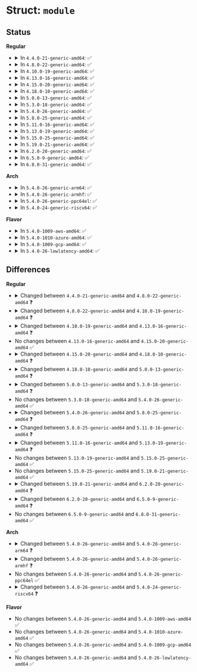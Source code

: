 # Struct: <code>module</code>

## Status
<b>Regular</b>
<ul>
<li>
<details>
<summary>In <code>4.4.0-21-generic-amd64</code>: ✅</summary>

```c
struct module {
    enum module_state state;
    struct list_head list;
    char[56] name;
    struct module_kobject mkobj;
    struct module_attribute * modinfo_attrs;
    const char * version;
    const char * srcversion;
    struct kobject * holders_dir;
    const struct kernel_symbol * syms;
    const long unsigned int * crcs;
    unsigned int num_syms;
    struct mutex param_lock;
    struct kernel_param * kp;
    unsigned int num_kp;
    unsigned int num_gpl_syms;
    const struct kernel_symbol * gpl_syms;
    const long unsigned int * gpl_crcs;
    const struct kernel_symbol * unused_syms;
    const long unsigned int * unused_crcs;
    unsigned int num_unused_syms;
    unsigned int num_unused_gpl_syms;
    const struct kernel_symbol * unused_gpl_syms;
    const long unsigned int * unused_gpl_crcs;
    bool sig_ok;
    bool async_probe_requested;
    const struct kernel_symbol * gpl_future_syms;
    const long unsigned int * gpl_future_crcs;
    unsigned int num_gpl_future_syms;
    unsigned int num_exentries;
    struct exception_table_entry * extable;
    int (*)() init;
    struct module_layout core_layout;
    struct module_layout init_layout;
    struct mod_arch_specific arch;
    unsigned int taints;
    unsigned int num_bugs;
    struct list_head bug_list;
    struct bug_entry * bug_table;
    struct mod_kallsyms * kallsyms;
    struct mod_kallsyms core_kallsyms;
    struct module_sect_attrs * sect_attrs;
    struct module_notes_attrs * notes_attrs;
    char * args;
    void * percpu;
    unsigned int percpu_size;
    unsigned int num_tracepoints;
    const struct tracepoint * * tracepoints_ptrs;
    struct jump_entry * jump_entries;
    unsigned int num_jump_entries;
    unsigned int num_trace_bprintk_fmt;
    const char * * trace_bprintk_fmt_start;
    struct trace_event_call * * trace_events;
    unsigned int num_trace_events;
    struct trace_enum_map * * trace_enums;
    unsigned int num_trace_enums;
    unsigned int num_ftrace_callsites;
    long unsigned int * ftrace_callsites;
    bool klp_alive;
    struct list_head source_list;
    struct list_head target_list;
    void (*)() exit;
    atomic_t refcnt;
}
```
</details>
</li>
<li>
<details>
<summary>In <code>4.8.0-22-generic-amd64</code>: ✅</summary>

```c
struct module {
    enum module_state state;
    struct list_head list;
    char[56] name;
    struct module_kobject mkobj;
    struct module_attribute * modinfo_attrs;
    const char * version;
    const char * srcversion;
    struct kobject * holders_dir;
    const struct kernel_symbol * syms;
    const long unsigned int * crcs;
    unsigned int num_syms;
    struct mutex param_lock;
    struct kernel_param * kp;
    unsigned int num_kp;
    unsigned int num_gpl_syms;
    const struct kernel_symbol * gpl_syms;
    const long unsigned int * gpl_crcs;
    const struct kernel_symbol * unused_syms;
    const long unsigned int * unused_crcs;
    unsigned int num_unused_syms;
    unsigned int num_unused_gpl_syms;
    const struct kernel_symbol * unused_gpl_syms;
    const long unsigned int * unused_gpl_crcs;
    bool sig_ok;
    bool async_probe_requested;
    const struct kernel_symbol * gpl_future_syms;
    const long unsigned int * gpl_future_crcs;
    unsigned int num_gpl_future_syms;
    unsigned int num_exentries;
    struct exception_table_entry * extable;
    int (*)() init;
    struct module_layout core_layout;
    struct module_layout init_layout;
    struct mod_arch_specific arch;
    unsigned int taints;
    unsigned int num_bugs;
    struct list_head bug_list;
    struct bug_entry * bug_table;
    struct mod_kallsyms * kallsyms;
    struct mod_kallsyms core_kallsyms;
    struct module_sect_attrs * sect_attrs;
    struct module_notes_attrs * notes_attrs;
    char * args;
    void * percpu;
    unsigned int percpu_size;
    unsigned int num_tracepoints;
    const struct tracepoint * * tracepoints_ptrs;
    struct jump_entry * jump_entries;
    unsigned int num_jump_entries;
    unsigned int num_trace_bprintk_fmt;
    const char * * trace_bprintk_fmt_start;
    struct trace_event_call * * trace_events;
    unsigned int num_trace_events;
    struct trace_enum_map * * trace_enums;
    unsigned int num_trace_enums;
    unsigned int num_ftrace_callsites;
    long unsigned int * ftrace_callsites;
    bool klp;
    bool klp_alive;
    struct klp_modinfo * klp_info;
    struct list_head source_list;
    struct list_head target_list;
    void (*)() exit;
    atomic_t refcnt;
}
```
</details>
</li>
<li>
<details>
<summary>In <code>4.10.0-19-generic-amd64</code>: ✅</summary>

```c
struct module {
    enum module_state state;
    struct list_head list;
    char[56] name;
    struct module_kobject mkobj;
    struct module_attribute * modinfo_attrs;
    const char * version;
    const char * srcversion;
    struct kobject * holders_dir;
    const struct kernel_symbol * syms;
    const s32 * crcs;
    unsigned int num_syms;
    struct mutex param_lock;
    struct kernel_param * kp;
    unsigned int num_kp;
    unsigned int num_gpl_syms;
    const struct kernel_symbol * gpl_syms;
    const s32 * gpl_crcs;
    const struct kernel_symbol * unused_syms;
    const s32 * unused_crcs;
    unsigned int num_unused_syms;
    unsigned int num_unused_gpl_syms;
    const struct kernel_symbol * unused_gpl_syms;
    const s32 * unused_gpl_crcs;
    bool sig_ok;
    bool async_probe_requested;
    const struct kernel_symbol * gpl_future_syms;
    const s32 * gpl_future_crcs;
    unsigned int num_gpl_future_syms;
    unsigned int num_exentries;
    struct exception_table_entry * extable;
    int (*)() init;
    struct module_layout core_layout;
    struct module_layout init_layout;
    struct mod_arch_specific arch;
    long unsigned int taints;
    unsigned int num_bugs;
    struct list_head bug_list;
    struct bug_entry * bug_table;
    struct mod_kallsyms * kallsyms;
    struct mod_kallsyms core_kallsyms;
    struct module_sect_attrs * sect_attrs;
    struct module_notes_attrs * notes_attrs;
    char * args;
    void * percpu;
    unsigned int percpu_size;
    unsigned int num_tracepoints;
    const struct tracepoint * * tracepoints_ptrs;
    struct jump_entry * jump_entries;
    unsigned int num_jump_entries;
    unsigned int num_trace_bprintk_fmt;
    const char * * trace_bprintk_fmt_start;
    struct trace_event_call * * trace_events;
    unsigned int num_trace_events;
    struct trace_enum_map * * trace_enums;
    unsigned int num_trace_enums;
    unsigned int num_ftrace_callsites;
    long unsigned int * ftrace_callsites;
    bool klp;
    bool klp_alive;
    struct klp_modinfo * klp_info;
    struct list_head source_list;
    struct list_head target_list;
    void (*)() exit;
    atomic_t refcnt;
}
```
</details>
</li>
<li>
<details>
<summary>In <code>4.13.0-16-generic-amd64</code>: ✅</summary>

```c
struct module {
    enum module_state state;
    struct list_head list;
    char[56] name;
    struct module_kobject mkobj;
    struct module_attribute * modinfo_attrs;
    const char * version;
    const char * srcversion;
    struct kobject * holders_dir;
    const struct kernel_symbol * syms;
    const s32 * crcs;
    unsigned int num_syms;
    struct mutex param_lock;
    struct kernel_param * kp;
    unsigned int num_kp;
    unsigned int num_gpl_syms;
    const struct kernel_symbol * gpl_syms;
    const s32 * gpl_crcs;
    const struct kernel_symbol * unused_syms;
    const s32 * unused_crcs;
    unsigned int num_unused_syms;
    unsigned int num_unused_gpl_syms;
    const struct kernel_symbol * unused_gpl_syms;
    const s32 * unused_gpl_crcs;
    bool sig_ok;
    bool async_probe_requested;
    const struct kernel_symbol * gpl_future_syms;
    const s32 * gpl_future_crcs;
    unsigned int num_gpl_future_syms;
    unsigned int num_exentries;
    struct exception_table_entry * extable;
    int (*)() init;
    struct module_layout core_layout;
    struct module_layout init_layout;
    struct mod_arch_specific arch;
    long unsigned int taints;
    unsigned int num_bugs;
    struct list_head bug_list;
    struct bug_entry * bug_table;
    struct mod_kallsyms * kallsyms;
    struct mod_kallsyms core_kallsyms;
    struct module_sect_attrs * sect_attrs;
    struct module_notes_attrs * notes_attrs;
    char * args;
    void * percpu;
    unsigned int percpu_size;
    unsigned int num_tracepoints;
    const struct tracepoint * * tracepoints_ptrs;
    struct jump_entry * jump_entries;
    unsigned int num_jump_entries;
    unsigned int num_trace_bprintk_fmt;
    const char * * trace_bprintk_fmt_start;
    struct trace_event_call * * trace_events;
    unsigned int num_trace_events;
    struct trace_eval_map * * trace_evals;
    unsigned int num_trace_evals;
    unsigned int num_ftrace_callsites;
    long unsigned int * ftrace_callsites;
    bool klp;
    bool klp_alive;
    struct klp_modinfo * klp_info;
    struct list_head source_list;
    struct list_head target_list;
    void (*)() exit;
    atomic_t refcnt;
}
```
</details>
</li>
<li>
<details>
<summary>In <code>4.15.0-20-generic-amd64</code>: ✅</summary>

```c
struct module {
    enum module_state state;
    struct list_head list;
    char[56] name;
    struct module_kobject mkobj;
    struct module_attribute * modinfo_attrs;
    const char * version;
    const char * srcversion;
    struct kobject * holders_dir;
    const struct kernel_symbol * syms;
    const s32 * crcs;
    unsigned int num_syms;
    struct mutex param_lock;
    struct kernel_param * kp;
    unsigned int num_kp;
    unsigned int num_gpl_syms;
    const struct kernel_symbol * gpl_syms;
    const s32 * gpl_crcs;
    const struct kernel_symbol * unused_syms;
    const s32 * unused_crcs;
    unsigned int num_unused_syms;
    unsigned int num_unused_gpl_syms;
    const struct kernel_symbol * unused_gpl_syms;
    const s32 * unused_gpl_crcs;
    bool sig_ok;
    bool async_probe_requested;
    const struct kernel_symbol * gpl_future_syms;
    const s32 * gpl_future_crcs;
    unsigned int num_gpl_future_syms;
    unsigned int num_exentries;
    struct exception_table_entry * extable;
    int (*)() init;
    struct module_layout core_layout;
    struct module_layout init_layout;
    struct mod_arch_specific arch;
    long unsigned int taints;
    unsigned int num_bugs;
    struct list_head bug_list;
    struct bug_entry * bug_table;
    struct mod_kallsyms * kallsyms;
    struct mod_kallsyms core_kallsyms;
    struct module_sect_attrs * sect_attrs;
    struct module_notes_attrs * notes_attrs;
    char * args;
    void * percpu;
    unsigned int percpu_size;
    unsigned int num_tracepoints;
    const struct tracepoint * * tracepoints_ptrs;
    struct jump_entry * jump_entries;
    unsigned int num_jump_entries;
    unsigned int num_trace_bprintk_fmt;
    const char * * trace_bprintk_fmt_start;
    struct trace_event_call * * trace_events;
    unsigned int num_trace_events;
    struct trace_eval_map * * trace_evals;
    unsigned int num_trace_evals;
    unsigned int num_ftrace_callsites;
    long unsigned int * ftrace_callsites;
    bool klp;
    bool klp_alive;
    struct klp_modinfo * klp_info;
    struct list_head source_list;
    struct list_head target_list;
    void (*)() exit;
    atomic_t refcnt;
}
```
</details>
</li>
<li>
<details>
<summary>In <code>4.18.0-10-generic-amd64</code>: ✅</summary>

```c
struct module {
    enum module_state state;
    struct list_head list;
    char[56] name;
    struct module_kobject mkobj;
    struct module_attribute * modinfo_attrs;
    const char * version;
    const char * srcversion;
    struct kobject * holders_dir;
    const struct kernel_symbol * syms;
    const s32 * crcs;
    unsigned int num_syms;
    struct mutex param_lock;
    struct kernel_param * kp;
    unsigned int num_kp;
    unsigned int num_gpl_syms;
    const struct kernel_symbol * gpl_syms;
    const s32 * gpl_crcs;
    const struct kernel_symbol * unused_syms;
    const s32 * unused_crcs;
    unsigned int num_unused_syms;
    unsigned int num_unused_gpl_syms;
    const struct kernel_symbol * unused_gpl_syms;
    const s32 * unused_gpl_crcs;
    bool sig_ok;
    bool async_probe_requested;
    const struct kernel_symbol * gpl_future_syms;
    const s32 * gpl_future_crcs;
    unsigned int num_gpl_future_syms;
    unsigned int num_exentries;
    struct exception_table_entry * extable;
    int (*)() init;
    struct module_layout core_layout;
    struct module_layout init_layout;
    struct mod_arch_specific arch;
    long unsigned int taints;
    unsigned int num_bugs;
    struct list_head bug_list;
    struct bug_entry * bug_table;
    struct mod_kallsyms * kallsyms;
    struct mod_kallsyms core_kallsyms;
    struct module_sect_attrs * sect_attrs;
    struct module_notes_attrs * notes_attrs;
    char * args;
    void * percpu;
    unsigned int percpu_size;
    unsigned int num_tracepoints;
    const struct tracepoint * * tracepoints_ptrs;
    struct jump_entry * jump_entries;
    unsigned int num_jump_entries;
    unsigned int num_trace_bprintk_fmt;
    const char * * trace_bprintk_fmt_start;
    struct trace_event_call * * trace_events;
    unsigned int num_trace_events;
    struct trace_eval_map * * trace_evals;
    unsigned int num_trace_evals;
    unsigned int num_ftrace_callsites;
    long unsigned int * ftrace_callsites;
    bool klp;
    bool klp_alive;
    struct klp_modinfo * klp_info;
    struct list_head source_list;
    struct list_head target_list;
    void (*)() exit;
    atomic_t refcnt;
    struct error_injection_entry * ei_funcs;
    unsigned int num_ei_funcs;
}
```
</details>
</li>
<li>
<details>
<summary>In <code>5.0.0-13-generic-amd64</code>: ✅</summary>

```c
struct module {
    enum module_state state;
    struct list_head list;
    char[56] name;
    struct module_kobject mkobj;
    struct module_attribute * modinfo_attrs;
    const char * version;
    const char * srcversion;
    struct kobject * holders_dir;
    const struct kernel_symbol * syms;
    const s32 * crcs;
    unsigned int num_syms;
    struct mutex param_lock;
    struct kernel_param * kp;
    unsigned int num_kp;
    unsigned int num_gpl_syms;
    const struct kernel_symbol * gpl_syms;
    const s32 * gpl_crcs;
    const struct kernel_symbol * unused_syms;
    const s32 * unused_crcs;
    unsigned int num_unused_syms;
    unsigned int num_unused_gpl_syms;
    const struct kernel_symbol * unused_gpl_syms;
    const s32 * unused_gpl_crcs;
    bool sig_ok;
    bool async_probe_requested;
    const struct kernel_symbol * gpl_future_syms;
    const s32 * gpl_future_crcs;
    unsigned int num_gpl_future_syms;
    unsigned int num_exentries;
    struct exception_table_entry * extable;
    int (*)() init;
    struct module_layout core_layout;
    struct module_layout init_layout;
    struct mod_arch_specific arch;
    long unsigned int taints;
    unsigned int num_bugs;
    struct list_head bug_list;
    struct bug_entry * bug_table;
    struct mod_kallsyms * kallsyms;
    struct mod_kallsyms core_kallsyms;
    struct module_sect_attrs * sect_attrs;
    struct module_notes_attrs * notes_attrs;
    char * args;
    void * percpu;
    unsigned int percpu_size;
    unsigned int num_tracepoints;
    tracepoint_ptr_t * tracepoints_ptrs;
    unsigned int num_bpf_raw_events;
    struct bpf_raw_event_map * bpf_raw_events;
    struct jump_entry * jump_entries;
    unsigned int num_jump_entries;
    unsigned int num_trace_bprintk_fmt;
    const char * * trace_bprintk_fmt_start;
    struct trace_event_call * * trace_events;
    unsigned int num_trace_events;
    struct trace_eval_map * * trace_evals;
    unsigned int num_trace_evals;
    unsigned int num_ftrace_callsites;
    long unsigned int * ftrace_callsites;
    bool klp;
    bool klp_alive;
    struct klp_modinfo * klp_info;
    struct list_head source_list;
    struct list_head target_list;
    void (*)() exit;
    atomic_t refcnt;
    struct error_injection_entry * ei_funcs;
    unsigned int num_ei_funcs;
}
```
</details>
</li>
<li>
<details>
<summary>In <code>5.3.0-18-generic-amd64</code>: ✅</summary>

```c
struct module {
    enum module_state state;
    struct list_head list;
    char[56] name;
    struct module_kobject mkobj;
    struct module_attribute * modinfo_attrs;
    const char * version;
    const char * srcversion;
    struct kobject * holders_dir;
    const struct kernel_symbol * syms;
    const s32 * crcs;
    unsigned int num_syms;
    struct mutex param_lock;
    struct kernel_param * kp;
    unsigned int num_kp;
    unsigned int num_gpl_syms;
    const struct kernel_symbol * gpl_syms;
    const s32 * gpl_crcs;
    const struct kernel_symbol * unused_syms;
    const s32 * unused_crcs;
    unsigned int num_unused_syms;
    unsigned int num_unused_gpl_syms;
    const struct kernel_symbol * unused_gpl_syms;
    const s32 * unused_gpl_crcs;
    bool sig_ok;
    bool async_probe_requested;
    const struct kernel_symbol * gpl_future_syms;
    const s32 * gpl_future_crcs;
    unsigned int num_gpl_future_syms;
    unsigned int num_exentries;
    struct exception_table_entry * extable;
    int (*)() init;
    struct module_layout core_layout;
    struct module_layout init_layout;
    struct mod_arch_specific arch;
    long unsigned int taints;
    unsigned int num_bugs;
    struct list_head bug_list;
    struct bug_entry * bug_table;
    struct mod_kallsyms * kallsyms;
    struct mod_kallsyms core_kallsyms;
    struct module_sect_attrs * sect_attrs;
    struct module_notes_attrs * notes_attrs;
    char * args;
    void * percpu;
    unsigned int percpu_size;
    unsigned int num_tracepoints;
    tracepoint_ptr_t * tracepoints_ptrs;
    unsigned int num_srcu_structs;
    struct srcu_struct * * srcu_struct_ptrs;
    unsigned int num_bpf_raw_events;
    struct bpf_raw_event_map * bpf_raw_events;
    struct jump_entry * jump_entries;
    unsigned int num_jump_entries;
    unsigned int num_trace_bprintk_fmt;
    const char * * trace_bprintk_fmt_start;
    struct trace_event_call * * trace_events;
    unsigned int num_trace_events;
    struct trace_eval_map * * trace_evals;
    unsigned int num_trace_evals;
    unsigned int num_ftrace_callsites;
    long unsigned int * ftrace_callsites;
    bool klp;
    bool klp_alive;
    struct klp_modinfo * klp_info;
    struct list_head source_list;
    struct list_head target_list;
    void (*)() exit;
    atomic_t refcnt;
    struct error_injection_entry * ei_funcs;
    unsigned int num_ei_funcs;
}
```
</details>
</li>
<li>
<details>
<summary>In <code>5.4.0-26-generic-amd64</code>: ✅</summary>

```c
struct module {
    enum module_state state;
    struct list_head list;
    char[56] name;
    struct module_kobject mkobj;
    struct module_attribute * modinfo_attrs;
    const char * version;
    const char * srcversion;
    struct kobject * holders_dir;
    const struct kernel_symbol * syms;
    const s32 * crcs;
    unsigned int num_syms;
    struct mutex param_lock;
    struct kernel_param * kp;
    unsigned int num_kp;
    unsigned int num_gpl_syms;
    const struct kernel_symbol * gpl_syms;
    const s32 * gpl_crcs;
    const struct kernel_symbol * unused_syms;
    const s32 * unused_crcs;
    unsigned int num_unused_syms;
    unsigned int num_unused_gpl_syms;
    const struct kernel_symbol * unused_gpl_syms;
    const s32 * unused_gpl_crcs;
    bool sig_ok;
    bool async_probe_requested;
    const struct kernel_symbol * gpl_future_syms;
    const s32 * gpl_future_crcs;
    unsigned int num_gpl_future_syms;
    unsigned int num_exentries;
    struct exception_table_entry * extable;
    int (*)() init;
    struct module_layout core_layout;
    struct module_layout init_layout;
    struct mod_arch_specific arch;
    long unsigned int taints;
    unsigned int num_bugs;
    struct list_head bug_list;
    struct bug_entry * bug_table;
    struct mod_kallsyms * kallsyms;
    struct mod_kallsyms core_kallsyms;
    struct module_sect_attrs * sect_attrs;
    struct module_notes_attrs * notes_attrs;
    char * args;
    void * percpu;
    unsigned int percpu_size;
    unsigned int num_tracepoints;
    tracepoint_ptr_t * tracepoints_ptrs;
    unsigned int num_srcu_structs;
    struct srcu_struct * * srcu_struct_ptrs;
    unsigned int num_bpf_raw_events;
    struct bpf_raw_event_map * bpf_raw_events;
    struct jump_entry * jump_entries;
    unsigned int num_jump_entries;
    unsigned int num_trace_bprintk_fmt;
    const char * * trace_bprintk_fmt_start;
    struct trace_event_call * * trace_events;
    unsigned int num_trace_events;
    struct trace_eval_map * * trace_evals;
    unsigned int num_trace_evals;
    unsigned int num_ftrace_callsites;
    long unsigned int * ftrace_callsites;
    bool klp;
    bool klp_alive;
    struct klp_modinfo * klp_info;
    struct list_head source_list;
    struct list_head target_list;
    void (*)() exit;
    atomic_t refcnt;
    struct error_injection_entry * ei_funcs;
    unsigned int num_ei_funcs;
}
```
</details>
</li>
<li>
<details>
<summary>In <code>5.8.0-25-generic-amd64</code>: ✅</summary>

```c
struct module {
    enum module_state state;
    struct list_head list;
    char[56] name;
    struct module_kobject mkobj;
    struct module_attribute * modinfo_attrs;
    const char * version;
    const char * srcversion;
    struct kobject * holders_dir;
    const struct kernel_symbol * syms;
    const s32 * crcs;
    unsigned int num_syms;
    struct mutex param_lock;
    struct kernel_param * kp;
    unsigned int num_kp;
    unsigned int num_gpl_syms;
    const struct kernel_symbol * gpl_syms;
    const s32 * gpl_crcs;
    const struct kernel_symbol * unused_syms;
    const s32 * unused_crcs;
    unsigned int num_unused_syms;
    unsigned int num_unused_gpl_syms;
    const struct kernel_symbol * unused_gpl_syms;
    const s32 * unused_gpl_crcs;
    bool sig_ok;
    bool async_probe_requested;
    const struct kernel_symbol * gpl_future_syms;
    const s32 * gpl_future_crcs;
    unsigned int num_gpl_future_syms;
    unsigned int num_exentries;
    struct exception_table_entry * extable;
    int (*)() init;
    struct module_layout core_layout;
    struct module_layout init_layout;
    struct mod_arch_specific arch;
    long unsigned int taints;
    unsigned int num_bugs;
    struct list_head bug_list;
    struct bug_entry * bug_table;
    struct mod_kallsyms * kallsyms;
    struct mod_kallsyms core_kallsyms;
    struct module_sect_attrs * sect_attrs;
    struct module_notes_attrs * notes_attrs;
    char * args;
    void * percpu;
    unsigned int percpu_size;
    void * noinstr_text_start;
    unsigned int noinstr_text_size;
    unsigned int num_tracepoints;
    tracepoint_ptr_t * tracepoints_ptrs;
    unsigned int num_srcu_structs;
    struct srcu_struct * * srcu_struct_ptrs;
    unsigned int num_bpf_raw_events;
    struct bpf_raw_event_map * bpf_raw_events;
    struct jump_entry * jump_entries;
    unsigned int num_jump_entries;
    unsigned int num_trace_bprintk_fmt;
    const char * * trace_bprintk_fmt_start;
    struct trace_event_call * * trace_events;
    unsigned int num_trace_events;
    struct trace_eval_map * * trace_evals;
    unsigned int num_trace_evals;
    unsigned int num_ftrace_callsites;
    long unsigned int * ftrace_callsites;
    void * kprobes_text_start;
    unsigned int kprobes_text_size;
    long unsigned int * kprobe_blacklist;
    unsigned int num_kprobe_blacklist;
    bool klp;
    bool klp_alive;
    struct klp_modinfo * klp_info;
    struct list_head source_list;
    struct list_head target_list;
    void (*)() exit;
    atomic_t refcnt;
    struct error_injection_entry * ei_funcs;
    unsigned int num_ei_funcs;
}
```
</details>
</li>
<li>
<details>
<summary>In <code>5.11.0-16-generic-amd64</code>: ✅</summary>

```c
struct module {
    enum module_state state;
    struct list_head list;
    char[56] name;
    struct module_kobject mkobj;
    struct module_attribute * modinfo_attrs;
    const char * version;
    const char * srcversion;
    struct kobject * holders_dir;
    const struct kernel_symbol * syms;
    const s32 * crcs;
    unsigned int num_syms;
    struct mutex param_lock;
    struct kernel_param * kp;
    unsigned int num_kp;
    unsigned int num_gpl_syms;
    const struct kernel_symbol * gpl_syms;
    const s32 * gpl_crcs;
    bool using_gplonly_symbols;
    const struct kernel_symbol * unused_syms;
    const s32 * unused_crcs;
    unsigned int num_unused_syms;
    unsigned int num_unused_gpl_syms;
    const struct kernel_symbol * unused_gpl_syms;
    const s32 * unused_gpl_crcs;
    bool sig_ok;
    bool async_probe_requested;
    const struct kernel_symbol * gpl_future_syms;
    const s32 * gpl_future_crcs;
    unsigned int num_gpl_future_syms;
    unsigned int num_exentries;
    struct exception_table_entry * extable;
    int (*)() init;
    struct module_layout core_layout;
    struct module_layout init_layout;
    struct mod_arch_specific arch;
    long unsigned int taints;
    unsigned int num_bugs;
    struct list_head bug_list;
    struct bug_entry * bug_table;
    struct mod_kallsyms * kallsyms;
    struct mod_kallsyms core_kallsyms;
    struct module_sect_attrs * sect_attrs;
    struct module_notes_attrs * notes_attrs;
    char * args;
    void * percpu;
    unsigned int percpu_size;
    void * noinstr_text_start;
    unsigned int noinstr_text_size;
    unsigned int num_tracepoints;
    tracepoint_ptr_t * tracepoints_ptrs;
    unsigned int num_srcu_structs;
    struct srcu_struct * * srcu_struct_ptrs;
    unsigned int num_bpf_raw_events;
    struct bpf_raw_event_map * bpf_raw_events;
    unsigned int btf_data_size;
    void * btf_data;
    struct jump_entry * jump_entries;
    unsigned int num_jump_entries;
    unsigned int num_trace_bprintk_fmt;
    const char * * trace_bprintk_fmt_start;
    struct trace_event_call * * trace_events;
    unsigned int num_trace_events;
    struct trace_eval_map * * trace_evals;
    unsigned int num_trace_evals;
    unsigned int num_ftrace_callsites;
    long unsigned int * ftrace_callsites;
    void * kprobes_text_start;
    unsigned int kprobes_text_size;
    long unsigned int * kprobe_blacklist;
    unsigned int num_kprobe_blacklist;
    int num_static_call_sites;
    struct static_call_site * static_call_sites;
    bool klp;
    bool klp_alive;
    struct klp_modinfo * klp_info;
    struct list_head source_list;
    struct list_head target_list;
    void (*)() exit;
    atomic_t refcnt;
    struct error_injection_entry * ei_funcs;
    unsigned int num_ei_funcs;
}
```
</details>
</li>
<li>
<details>
<summary>In <code>5.13.0-19-generic-amd64</code>: ✅</summary>

```c
struct module {
    enum module_state state;
    struct list_head list;
    char[56] name;
    struct module_kobject mkobj;
    struct module_attribute * modinfo_attrs;
    const char * version;
    const char * srcversion;
    struct kobject * holders_dir;
    const struct kernel_symbol * syms;
    const s32 * crcs;
    unsigned int num_syms;
    struct mutex param_lock;
    struct kernel_param * kp;
    unsigned int num_kp;
    unsigned int num_gpl_syms;
    const struct kernel_symbol * gpl_syms;
    const s32 * gpl_crcs;
    bool using_gplonly_symbols;
    bool sig_ok;
    bool async_probe_requested;
    unsigned int num_exentries;
    struct exception_table_entry * extable;
    int (*)() init;
    struct module_layout core_layout;
    struct module_layout init_layout;
    struct mod_arch_specific arch;
    long unsigned int taints;
    unsigned int num_bugs;
    struct list_head bug_list;
    struct bug_entry * bug_table;
    struct mod_kallsyms * kallsyms;
    struct mod_kallsyms core_kallsyms;
    struct module_sect_attrs * sect_attrs;
    struct module_notes_attrs * notes_attrs;
    char * args;
    void * percpu;
    unsigned int percpu_size;
    void * noinstr_text_start;
    unsigned int noinstr_text_size;
    unsigned int num_tracepoints;
    tracepoint_ptr_t * tracepoints_ptrs;
    unsigned int num_srcu_structs;
    struct srcu_struct * * srcu_struct_ptrs;
    unsigned int num_bpf_raw_events;
    struct bpf_raw_event_map * bpf_raw_events;
    unsigned int btf_data_size;
    void * btf_data;
    struct jump_entry * jump_entries;
    unsigned int num_jump_entries;
    unsigned int num_trace_bprintk_fmt;
    const char * * trace_bprintk_fmt_start;
    struct trace_event_call * * trace_events;
    unsigned int num_trace_events;
    struct trace_eval_map * * trace_evals;
    unsigned int num_trace_evals;
    unsigned int num_ftrace_callsites;
    long unsigned int * ftrace_callsites;
    void * kprobes_text_start;
    unsigned int kprobes_text_size;
    long unsigned int * kprobe_blacklist;
    unsigned int num_kprobe_blacklist;
    int num_static_call_sites;
    struct static_call_site * static_call_sites;
    bool klp;
    bool klp_alive;
    struct klp_modinfo * klp_info;
    struct list_head source_list;
    struct list_head target_list;
    void (*)() exit;
    atomic_t refcnt;
    struct error_injection_entry * ei_funcs;
    unsigned int num_ei_funcs;
}
```
</details>
</li>
<li>
<details>
<summary>In <code>5.15.0-25-generic-amd64</code>: ✅</summary>

```c
struct module {
    enum module_state state;
    struct list_head list;
    char[56] name;
    struct module_kobject mkobj;
    struct module_attribute * modinfo_attrs;
    const char * version;
    const char * srcversion;
    struct kobject * holders_dir;
    const struct kernel_symbol * syms;
    const s32 * crcs;
    unsigned int num_syms;
    struct mutex param_lock;
    struct kernel_param * kp;
    unsigned int num_kp;
    unsigned int num_gpl_syms;
    const struct kernel_symbol * gpl_syms;
    const s32 * gpl_crcs;
    bool using_gplonly_symbols;
    bool sig_ok;
    bool async_probe_requested;
    unsigned int num_exentries;
    struct exception_table_entry * extable;
    int (*)() init;
    struct module_layout core_layout;
    struct module_layout init_layout;
    struct mod_arch_specific arch;
    long unsigned int taints;
    unsigned int num_bugs;
    struct list_head bug_list;
    struct bug_entry * bug_table;
    struct mod_kallsyms * kallsyms;
    struct mod_kallsyms core_kallsyms;
    struct module_sect_attrs * sect_attrs;
    struct module_notes_attrs * notes_attrs;
    char * args;
    void * percpu;
    unsigned int percpu_size;
    void * noinstr_text_start;
    unsigned int noinstr_text_size;
    unsigned int num_tracepoints;
    tracepoint_ptr_t * tracepoints_ptrs;
    unsigned int num_srcu_structs;
    struct srcu_struct * * srcu_struct_ptrs;
    unsigned int num_bpf_raw_events;
    struct bpf_raw_event_map * bpf_raw_events;
    unsigned int btf_data_size;
    void * btf_data;
    struct jump_entry * jump_entries;
    unsigned int num_jump_entries;
    unsigned int num_trace_bprintk_fmt;
    const char * * trace_bprintk_fmt_start;
    struct trace_event_call * * trace_events;
    unsigned int num_trace_events;
    struct trace_eval_map * * trace_evals;
    unsigned int num_trace_evals;
    unsigned int num_ftrace_callsites;
    long unsigned int * ftrace_callsites;
    void * kprobes_text_start;
    unsigned int kprobes_text_size;
    long unsigned int * kprobe_blacklist;
    unsigned int num_kprobe_blacklist;
    int num_static_call_sites;
    struct static_call_site * static_call_sites;
    bool klp;
    bool klp_alive;
    struct klp_modinfo * klp_info;
    struct list_head source_list;
    struct list_head target_list;
    void (*)() exit;
    atomic_t refcnt;
    struct error_injection_entry * ei_funcs;
    unsigned int num_ei_funcs;
}
```
</details>
</li>
<li>
<details>
<summary>In <code>5.19.0-21-generic-amd64</code>: ✅</summary>

```c
struct module {
    enum module_state state;
    struct list_head list;
    char[56] name;
    struct module_kobject mkobj;
    struct module_attribute * modinfo_attrs;
    const char * version;
    const char * srcversion;
    struct kobject * holders_dir;
    const struct kernel_symbol * syms;
    const s32 * crcs;
    unsigned int num_syms;
    struct mutex param_lock;
    struct kernel_param * kp;
    unsigned int num_kp;
    unsigned int num_gpl_syms;
    const struct kernel_symbol * gpl_syms;
    const s32 * gpl_crcs;
    bool using_gplonly_symbols;
    bool sig_ok;
    bool async_probe_requested;
    unsigned int num_exentries;
    struct exception_table_entry * extable;
    int (*)() init;
    struct module_layout core_layout;
    struct module_layout init_layout;
    struct mod_arch_specific arch;
    long unsigned int taints;
    unsigned int num_bugs;
    struct list_head bug_list;
    struct bug_entry * bug_table;
    struct mod_kallsyms * kallsyms;
    struct mod_kallsyms core_kallsyms;
    struct module_sect_attrs * sect_attrs;
    struct module_notes_attrs * notes_attrs;
    char * args;
    void * percpu;
    unsigned int percpu_size;
    void * noinstr_text_start;
    unsigned int noinstr_text_size;
    unsigned int num_tracepoints;
    tracepoint_ptr_t * tracepoints_ptrs;
    unsigned int num_srcu_structs;
    struct srcu_struct * * srcu_struct_ptrs;
    unsigned int num_bpf_raw_events;
    struct bpf_raw_event_map * bpf_raw_events;
    unsigned int btf_data_size;
    void * btf_data;
    struct jump_entry * jump_entries;
    unsigned int num_jump_entries;
    unsigned int num_trace_bprintk_fmt;
    const char * * trace_bprintk_fmt_start;
    struct trace_event_call * * trace_events;
    unsigned int num_trace_events;
    struct trace_eval_map * * trace_evals;
    unsigned int num_trace_evals;
    unsigned int num_ftrace_callsites;
    long unsigned int * ftrace_callsites;
    void * kprobes_text_start;
    unsigned int kprobes_text_size;
    long unsigned int * kprobe_blacklist;
    unsigned int num_kprobe_blacklist;
    int num_static_call_sites;
    struct static_call_site * static_call_sites;
    bool klp;
    bool klp_alive;
    struct klp_modinfo * klp_info;
    struct list_head source_list;
    struct list_head target_list;
    void (*)() exit;
    atomic_t refcnt;
    struct error_injection_entry * ei_funcs;
    unsigned int num_ei_funcs;
}
```
</details>
</li>
<li>
<details>
<summary>In <code>6.2.0-20-generic-amd64</code>: ✅</summary>

```c
struct module {
    enum module_state state;
    struct list_head list;
    char[56] name;
    struct module_kobject mkobj;
    struct module_attribute * modinfo_attrs;
    const char * version;
    const char * srcversion;
    struct kobject * holders_dir;
    const struct kernel_symbol * syms;
    const s32 * crcs;
    unsigned int num_syms;
    struct mutex param_lock;
    struct kernel_param * kp;
    unsigned int num_kp;
    unsigned int num_gpl_syms;
    const struct kernel_symbol * gpl_syms;
    const s32 * gpl_crcs;
    bool using_gplonly_symbols;
    bool sig_ok;
    bool async_probe_requested;
    unsigned int num_exentries;
    struct exception_table_entry * extable;
    int (*)() init;
    struct module_layout core_layout;
    struct module_layout init_layout;
    struct mod_arch_specific arch;
    long unsigned int taints;
    unsigned int num_bugs;
    struct list_head bug_list;
    struct bug_entry * bug_table;
    struct mod_kallsyms * kallsyms;
    struct mod_kallsyms core_kallsyms;
    struct module_sect_attrs * sect_attrs;
    struct module_notes_attrs * notes_attrs;
    char * args;
    void * percpu;
    unsigned int percpu_size;
    void * noinstr_text_start;
    unsigned int noinstr_text_size;
    unsigned int num_tracepoints;
    tracepoint_ptr_t * tracepoints_ptrs;
    unsigned int num_srcu_structs;
    struct srcu_struct * * srcu_struct_ptrs;
    unsigned int num_bpf_raw_events;
    struct bpf_raw_event_map * bpf_raw_events;
    unsigned int btf_data_size;
    void * btf_data;
    struct jump_entry * jump_entries;
    unsigned int num_jump_entries;
    unsigned int num_trace_bprintk_fmt;
    const char * * trace_bprintk_fmt_start;
    struct trace_event_call * * trace_events;
    unsigned int num_trace_events;
    struct trace_eval_map * * trace_evals;
    unsigned int num_trace_evals;
    unsigned int num_ftrace_callsites;
    long unsigned int * ftrace_callsites;
    void * kprobes_text_start;
    unsigned int kprobes_text_size;
    long unsigned int * kprobe_blacklist;
    unsigned int num_kprobe_blacklist;
    int num_static_call_sites;
    struct static_call_site * static_call_sites;
    bool klp;
    bool klp_alive;
    struct klp_modinfo * klp_info;
    struct list_head source_list;
    struct list_head target_list;
    void (*)() exit;
    atomic_t refcnt;
    ctor_fn_t * ctors;
    unsigned int num_ctors;
    struct error_injection_entry * ei_funcs;
    unsigned int num_ei_funcs;
}
```
</details>
</li>
<li>
<details>
<summary>In <code>6.5.0-9-generic-amd64</code>: ✅</summary>

```c
struct module {
    enum module_state state;
    struct list_head list;
    char[56] name;
    struct module_kobject mkobj;
    struct module_attribute * modinfo_attrs;
    const char * version;
    const char * srcversion;
    struct kobject * holders_dir;
    const struct kernel_symbol * syms;
    const s32 * crcs;
    unsigned int num_syms;
    struct mutex param_lock;
    struct kernel_param * kp;
    unsigned int num_kp;
    unsigned int num_gpl_syms;
    const struct kernel_symbol * gpl_syms;
    const s32 * gpl_crcs;
    bool using_gplonly_symbols;
    bool sig_ok;
    bool async_probe_requested;
    unsigned int num_exentries;
    struct exception_table_entry * extable;
    int (*)() init;
    struct module_memory[7] mem;
    struct mod_arch_specific arch;
    long unsigned int taints;
    unsigned int num_bugs;
    struct list_head bug_list;
    struct bug_entry * bug_table;
    struct mod_kallsyms * kallsyms;
    struct mod_kallsyms core_kallsyms;
    struct module_sect_attrs * sect_attrs;
    struct module_notes_attrs * notes_attrs;
    char * args;
    void * percpu;
    unsigned int percpu_size;
    void * noinstr_text_start;
    unsigned int noinstr_text_size;
    unsigned int num_tracepoints;
    tracepoint_ptr_t * tracepoints_ptrs;
    unsigned int num_srcu_structs;
    struct srcu_struct * * srcu_struct_ptrs;
    unsigned int num_bpf_raw_events;
    struct bpf_raw_event_map * bpf_raw_events;
    unsigned int btf_data_size;
    void * btf_data;
    struct jump_entry * jump_entries;
    unsigned int num_jump_entries;
    unsigned int num_trace_bprintk_fmt;
    const char * * trace_bprintk_fmt_start;
    struct trace_event_call * * trace_events;
    unsigned int num_trace_events;
    struct trace_eval_map * * trace_evals;
    unsigned int num_trace_evals;
    unsigned int num_ftrace_callsites;
    long unsigned int * ftrace_callsites;
    void * kprobes_text_start;
    unsigned int kprobes_text_size;
    long unsigned int * kprobe_blacklist;
    unsigned int num_kprobe_blacklist;
    int num_static_call_sites;
    struct static_call_site * static_call_sites;
    bool klp;
    bool klp_alive;
    struct klp_modinfo * klp_info;
    struct list_head source_list;
    struct list_head target_list;
    void (*)() exit;
    atomic_t refcnt;
    ctor_fn_t * ctors;
    unsigned int num_ctors;
    struct error_injection_entry * ei_funcs;
    unsigned int num_ei_funcs;
    struct _ddebug_info dyndbg_info;
}
```
</details>
</li>
<li>
<details>
<summary>In <code>6.8.0-31-generic-amd64</code>: ✅</summary>

```c
struct module {
    enum module_state state;
    struct list_head list;
    char[56] name;
    struct module_kobject mkobj;
    struct module_attribute * modinfo_attrs;
    const char * version;
    const char * srcversion;
    struct kobject * holders_dir;
    const struct kernel_symbol * syms;
    const s32 * crcs;
    unsigned int num_syms;
    struct mutex param_lock;
    struct kernel_param * kp;
    unsigned int num_kp;
    unsigned int num_gpl_syms;
    const struct kernel_symbol * gpl_syms;
    const s32 * gpl_crcs;
    bool using_gplonly_symbols;
    bool sig_ok;
    bool async_probe_requested;
    unsigned int num_exentries;
    struct exception_table_entry * extable;
    int (*)() init;
    struct module_memory[7] mem;
    struct mod_arch_specific arch;
    long unsigned int taints;
    unsigned int num_bugs;
    struct list_head bug_list;
    struct bug_entry * bug_table;
    struct mod_kallsyms * kallsyms;
    struct mod_kallsyms core_kallsyms;
    struct module_sect_attrs * sect_attrs;
    struct module_notes_attrs * notes_attrs;
    char * args;
    void * percpu;
    unsigned int percpu_size;
    void * noinstr_text_start;
    unsigned int noinstr_text_size;
    unsigned int num_tracepoints;
    tracepoint_ptr_t * tracepoints_ptrs;
    unsigned int num_srcu_structs;
    struct srcu_struct * * srcu_struct_ptrs;
    unsigned int num_bpf_raw_events;
    struct bpf_raw_event_map * bpf_raw_events;
    unsigned int btf_data_size;
    void * btf_data;
    struct jump_entry * jump_entries;
    unsigned int num_jump_entries;
    unsigned int num_trace_bprintk_fmt;
    const char * * trace_bprintk_fmt_start;
    struct trace_event_call * * trace_events;
    unsigned int num_trace_events;
    struct trace_eval_map * * trace_evals;
    unsigned int num_trace_evals;
    unsigned int num_ftrace_callsites;
    long unsigned int * ftrace_callsites;
    void * kprobes_text_start;
    unsigned int kprobes_text_size;
    long unsigned int * kprobe_blacklist;
    unsigned int num_kprobe_blacklist;
    int num_static_call_sites;
    struct static_call_site * static_call_sites;
    bool klp;
    bool klp_alive;
    struct klp_modinfo * klp_info;
    struct list_head source_list;
    struct list_head target_list;
    void (*)() exit;
    atomic_t refcnt;
    ctor_fn_t * ctors;
    unsigned int num_ctors;
    struct error_injection_entry * ei_funcs;
    unsigned int num_ei_funcs;
    struct _ddebug_info dyndbg_info;
}
```
</details>
</li>
</ul>
<b>Arch</b>
<ul>
<li>
<details>
<summary>In <code>5.4.0-26-generic-arm64</code>: ✅</summary>

```c
struct module {
    enum module_state state;
    struct list_head list;
    char[56] name;
    struct module_kobject mkobj;
    struct module_attribute * modinfo_attrs;
    const char * version;
    const char * srcversion;
    struct kobject * holders_dir;
    const struct kernel_symbol * syms;
    const s32 * crcs;
    unsigned int num_syms;
    struct mutex param_lock;
    struct kernel_param * kp;
    unsigned int num_kp;
    unsigned int num_gpl_syms;
    const struct kernel_symbol * gpl_syms;
    const s32 * gpl_crcs;
    const struct kernel_symbol * unused_syms;
    const s32 * unused_crcs;
    unsigned int num_unused_syms;
    unsigned int num_unused_gpl_syms;
    const struct kernel_symbol * unused_gpl_syms;
    const s32 * unused_gpl_crcs;
    bool sig_ok;
    bool async_probe_requested;
    const struct kernel_symbol * gpl_future_syms;
    const s32 * gpl_future_crcs;
    unsigned int num_gpl_future_syms;
    unsigned int num_exentries;
    struct exception_table_entry * extable;
    int (*)() init;
    struct module_layout core_layout;
    struct module_layout init_layout;
    struct mod_arch_specific arch;
    long unsigned int taints;
    unsigned int num_bugs;
    struct list_head bug_list;
    struct bug_entry * bug_table;
    struct mod_kallsyms * kallsyms;
    struct mod_kallsyms core_kallsyms;
    struct module_sect_attrs * sect_attrs;
    struct module_notes_attrs * notes_attrs;
    char * args;
    void * percpu;
    unsigned int percpu_size;
    unsigned int num_tracepoints;
    tracepoint_ptr_t * tracepoints_ptrs;
    unsigned int num_srcu_structs;
    struct srcu_struct * * srcu_struct_ptrs;
    unsigned int num_bpf_raw_events;
    struct bpf_raw_event_map * bpf_raw_events;
    struct jump_entry * jump_entries;
    unsigned int num_jump_entries;
    unsigned int num_trace_bprintk_fmt;
    const char * * trace_bprintk_fmt_start;
    struct trace_event_call * * trace_events;
    unsigned int num_trace_events;
    struct trace_eval_map * * trace_evals;
    unsigned int num_trace_evals;
    unsigned int num_ftrace_callsites;
    long unsigned int * ftrace_callsites;
    struct list_head source_list;
    struct list_head target_list;
    void (*)() exit;
    atomic_t refcnt;
    struct error_injection_entry * ei_funcs;
    unsigned int num_ei_funcs;
}
```
</details>
</li>
<li>
<details>
<summary>In <code>5.4.0-26-generic-armhf</code>: ✅</summary>

```c
struct module {
    enum module_state state;
    struct list_head list;
    char[60] name;
    struct module_kobject mkobj;
    struct module_attribute * modinfo_attrs;
    const char * version;
    const char * srcversion;
    struct kobject * holders_dir;
    const struct kernel_symbol * syms;
    const s32 * crcs;
    unsigned int num_syms;
    struct mutex param_lock;
    struct kernel_param * kp;
    unsigned int num_kp;
    unsigned int num_gpl_syms;
    const struct kernel_symbol * gpl_syms;
    const s32 * gpl_crcs;
    const struct kernel_symbol * unused_syms;
    const s32 * unused_crcs;
    unsigned int num_unused_syms;
    unsigned int num_unused_gpl_syms;
    const struct kernel_symbol * unused_gpl_syms;
    const s32 * unused_gpl_crcs;
    bool sig_ok;
    bool async_probe_requested;
    const struct kernel_symbol * gpl_future_syms;
    const s32 * gpl_future_crcs;
    unsigned int num_gpl_future_syms;
    unsigned int num_exentries;
    struct exception_table_entry * extable;
    int (*)() init;
    struct module_layout core_layout;
    struct module_layout init_layout;
    struct mod_arch_specific arch;
    long unsigned int taints;
    unsigned int num_bugs;
    struct list_head bug_list;
    struct bug_entry * bug_table;
    struct mod_kallsyms * kallsyms;
    struct mod_kallsyms core_kallsyms;
    struct module_sect_attrs * sect_attrs;
    struct module_notes_attrs * notes_attrs;
    char * args;
    void * percpu;
    unsigned int percpu_size;
    unsigned int num_tracepoints;
    tracepoint_ptr_t * tracepoints_ptrs;
    unsigned int num_srcu_structs;
    struct srcu_struct * * srcu_struct_ptrs;
    unsigned int num_bpf_raw_events;
    struct bpf_raw_event_map * bpf_raw_events;
    unsigned int num_trace_bprintk_fmt;
    const char * * trace_bprintk_fmt_start;
    struct trace_event_call * * trace_events;
    unsigned int num_trace_events;
    struct trace_eval_map * * trace_evals;
    unsigned int num_trace_evals;
    unsigned int num_ftrace_callsites;
    long unsigned int * ftrace_callsites;
    struct list_head source_list;
    struct list_head target_list;
    void (*)() exit;
    atomic_t refcnt;
}
```
</details>
</li>
<li>
<details>
<summary>In <code>5.4.0-26-generic-ppc64el</code>: ✅</summary>

```c
struct module {
    enum module_state state;
    struct list_head list;
    char[56] name;
    struct module_kobject mkobj;
    struct module_attribute * modinfo_attrs;
    const char * version;
    const char * srcversion;
    struct kobject * holders_dir;
    const struct kernel_symbol * syms;
    const s32 * crcs;
    unsigned int num_syms;
    struct mutex param_lock;
    struct kernel_param * kp;
    unsigned int num_kp;
    unsigned int num_gpl_syms;
    const struct kernel_symbol * gpl_syms;
    const s32 * gpl_crcs;
    const struct kernel_symbol * unused_syms;
    const s32 * unused_crcs;
    unsigned int num_unused_syms;
    unsigned int num_unused_gpl_syms;
    const struct kernel_symbol * unused_gpl_syms;
    const s32 * unused_gpl_crcs;
    bool sig_ok;
    bool async_probe_requested;
    const struct kernel_symbol * gpl_future_syms;
    const s32 * gpl_future_crcs;
    unsigned int num_gpl_future_syms;
    unsigned int num_exentries;
    struct exception_table_entry * extable;
    int (*)() init;
    struct module_layout core_layout;
    struct module_layout init_layout;
    struct mod_arch_specific arch;
    long unsigned int taints;
    unsigned int num_bugs;
    struct list_head bug_list;
    struct bug_entry * bug_table;
    struct mod_kallsyms * kallsyms;
    struct mod_kallsyms core_kallsyms;
    struct module_sect_attrs * sect_attrs;
    struct module_notes_attrs * notes_attrs;
    char * args;
    void * percpu;
    unsigned int percpu_size;
    unsigned int num_tracepoints;
    tracepoint_ptr_t * tracepoints_ptrs;
    unsigned int num_srcu_structs;
    struct srcu_struct * * srcu_struct_ptrs;
    unsigned int num_bpf_raw_events;
    struct bpf_raw_event_map * bpf_raw_events;
    struct jump_entry * jump_entries;
    unsigned int num_jump_entries;
    unsigned int num_trace_bprintk_fmt;
    const char * * trace_bprintk_fmt_start;
    struct trace_event_call * * trace_events;
    unsigned int num_trace_events;
    struct trace_eval_map * * trace_evals;
    unsigned int num_trace_evals;
    unsigned int num_ftrace_callsites;
    long unsigned int * ftrace_callsites;
    bool klp;
    bool klp_alive;
    struct klp_modinfo * klp_info;
    struct list_head source_list;
    struct list_head target_list;
    void (*)() exit;
    atomic_t refcnt;
    struct error_injection_entry * ei_funcs;
    unsigned int num_ei_funcs;
}
```
</details>
</li>
<li>
<details>
<summary>In <code>5.4.0-24-generic-riscv64</code>: ✅</summary>

```c
struct module {
    enum module_state state;
    struct list_head list;
    char[56] name;
    struct module_kobject mkobj;
    struct module_attribute * modinfo_attrs;
    const char * version;
    const char * srcversion;
    struct kobject * holders_dir;
    const struct kernel_symbol * syms;
    const s32 * crcs;
    unsigned int num_syms;
    struct mutex param_lock;
    struct kernel_param * kp;
    unsigned int num_kp;
    unsigned int num_gpl_syms;
    const struct kernel_symbol * gpl_syms;
    const s32 * gpl_crcs;
    const struct kernel_symbol * unused_syms;
    const s32 * unused_crcs;
    unsigned int num_unused_syms;
    unsigned int num_unused_gpl_syms;
    const struct kernel_symbol * unused_gpl_syms;
    const s32 * unused_gpl_crcs;
    bool sig_ok;
    bool async_probe_requested;
    const struct kernel_symbol * gpl_future_syms;
    const s32 * gpl_future_crcs;
    unsigned int num_gpl_future_syms;
    unsigned int num_exentries;
    struct exception_table_entry * extable;
    int (*)() init;
    struct module_layout core_layout;
    struct module_layout init_layout;
    struct mod_arch_specific arch;
    long unsigned int taints;
    unsigned int num_bugs;
    struct list_head bug_list;
    struct bug_entry * bug_table;
    struct mod_kallsyms * kallsyms;
    struct mod_kallsyms core_kallsyms;
    struct module_sect_attrs * sect_attrs;
    struct module_notes_attrs * notes_attrs;
    char * args;
    void * percpu;
    unsigned int percpu_size;
    unsigned int num_tracepoints;
    tracepoint_ptr_t * tracepoints_ptrs;
    unsigned int num_srcu_structs;
    struct srcu_struct * * srcu_struct_ptrs;
    unsigned int num_trace_bprintk_fmt;
    const char * * trace_bprintk_fmt_start;
    struct trace_event_call * * trace_events;
    unsigned int num_trace_events;
    struct trace_eval_map * * trace_evals;
    unsigned int num_trace_evals;
    unsigned int num_ftrace_callsites;
    long unsigned int * ftrace_callsites;
    struct list_head source_list;
    struct list_head target_list;
    void (*)() exit;
    atomic_t refcnt;
}
```
</details>
</li>
</ul>
<b>Flavor</b>
<ul>
<li>
<details>
<summary>In <code>5.4.0-1009-aws-amd64</code>: ✅</summary>

```c
struct module {
    enum module_state state;
    struct list_head list;
    char[56] name;
    struct module_kobject mkobj;
    struct module_attribute * modinfo_attrs;
    const char * version;
    const char * srcversion;
    struct kobject * holders_dir;
    const struct kernel_symbol * syms;
    const s32 * crcs;
    unsigned int num_syms;
    struct mutex param_lock;
    struct kernel_param * kp;
    unsigned int num_kp;
    unsigned int num_gpl_syms;
    const struct kernel_symbol * gpl_syms;
    const s32 * gpl_crcs;
    const struct kernel_symbol * unused_syms;
    const s32 * unused_crcs;
    unsigned int num_unused_syms;
    unsigned int num_unused_gpl_syms;
    const struct kernel_symbol * unused_gpl_syms;
    const s32 * unused_gpl_crcs;
    bool sig_ok;
    bool async_probe_requested;
    const struct kernel_symbol * gpl_future_syms;
    const s32 * gpl_future_crcs;
    unsigned int num_gpl_future_syms;
    unsigned int num_exentries;
    struct exception_table_entry * extable;
    int (*)() init;
    struct module_layout core_layout;
    struct module_layout init_layout;
    struct mod_arch_specific arch;
    long unsigned int taints;
    unsigned int num_bugs;
    struct list_head bug_list;
    struct bug_entry * bug_table;
    struct mod_kallsyms * kallsyms;
    struct mod_kallsyms core_kallsyms;
    struct module_sect_attrs * sect_attrs;
    struct module_notes_attrs * notes_attrs;
    char * args;
    void * percpu;
    unsigned int percpu_size;
    unsigned int num_tracepoints;
    tracepoint_ptr_t * tracepoints_ptrs;
    unsigned int num_srcu_structs;
    struct srcu_struct * * srcu_struct_ptrs;
    unsigned int num_bpf_raw_events;
    struct bpf_raw_event_map * bpf_raw_events;
    struct jump_entry * jump_entries;
    unsigned int num_jump_entries;
    unsigned int num_trace_bprintk_fmt;
    const char * * trace_bprintk_fmt_start;
    struct trace_event_call * * trace_events;
    unsigned int num_trace_events;
    struct trace_eval_map * * trace_evals;
    unsigned int num_trace_evals;
    unsigned int num_ftrace_callsites;
    long unsigned int * ftrace_callsites;
    bool klp;
    bool klp_alive;
    struct klp_modinfo * klp_info;
    struct list_head source_list;
    struct list_head target_list;
    void (*)() exit;
    atomic_t refcnt;
    struct error_injection_entry * ei_funcs;
    unsigned int num_ei_funcs;
}
```
</details>
</li>
<li>
<details>
<summary>In <code>5.4.0-1010-azure-amd64</code>: ✅</summary>

```c
struct module {
    enum module_state state;
    struct list_head list;
    char[56] name;
    struct module_kobject mkobj;
    struct module_attribute * modinfo_attrs;
    const char * version;
    const char * srcversion;
    struct kobject * holders_dir;
    const struct kernel_symbol * syms;
    const s32 * crcs;
    unsigned int num_syms;
    struct mutex param_lock;
    struct kernel_param * kp;
    unsigned int num_kp;
    unsigned int num_gpl_syms;
    const struct kernel_symbol * gpl_syms;
    const s32 * gpl_crcs;
    const struct kernel_symbol * unused_syms;
    const s32 * unused_crcs;
    unsigned int num_unused_syms;
    unsigned int num_unused_gpl_syms;
    const struct kernel_symbol * unused_gpl_syms;
    const s32 * unused_gpl_crcs;
    bool sig_ok;
    bool async_probe_requested;
    const struct kernel_symbol * gpl_future_syms;
    const s32 * gpl_future_crcs;
    unsigned int num_gpl_future_syms;
    unsigned int num_exentries;
    struct exception_table_entry * extable;
    int (*)() init;
    struct module_layout core_layout;
    struct module_layout init_layout;
    struct mod_arch_specific arch;
    long unsigned int taints;
    unsigned int num_bugs;
    struct list_head bug_list;
    struct bug_entry * bug_table;
    struct mod_kallsyms * kallsyms;
    struct mod_kallsyms core_kallsyms;
    struct module_sect_attrs * sect_attrs;
    struct module_notes_attrs * notes_attrs;
    char * args;
    void * percpu;
    unsigned int percpu_size;
    unsigned int num_tracepoints;
    tracepoint_ptr_t * tracepoints_ptrs;
    unsigned int num_srcu_structs;
    struct srcu_struct * * srcu_struct_ptrs;
    unsigned int num_bpf_raw_events;
    struct bpf_raw_event_map * bpf_raw_events;
    struct jump_entry * jump_entries;
    unsigned int num_jump_entries;
    unsigned int num_trace_bprintk_fmt;
    const char * * trace_bprintk_fmt_start;
    struct trace_event_call * * trace_events;
    unsigned int num_trace_events;
    struct trace_eval_map * * trace_evals;
    unsigned int num_trace_evals;
    unsigned int num_ftrace_callsites;
    long unsigned int * ftrace_callsites;
    bool klp;
    bool klp_alive;
    struct klp_modinfo * klp_info;
    struct list_head source_list;
    struct list_head target_list;
    void (*)() exit;
    atomic_t refcnt;
    struct error_injection_entry * ei_funcs;
    unsigned int num_ei_funcs;
}
```
</details>
</li>
<li>
<details>
<summary>In <code>5.4.0-1009-gcp-amd64</code>: ✅</summary>

```c
struct module {
    enum module_state state;
    struct list_head list;
    char[56] name;
    struct module_kobject mkobj;
    struct module_attribute * modinfo_attrs;
    const char * version;
    const char * srcversion;
    struct kobject * holders_dir;
    const struct kernel_symbol * syms;
    const s32 * crcs;
    unsigned int num_syms;
    struct mutex param_lock;
    struct kernel_param * kp;
    unsigned int num_kp;
    unsigned int num_gpl_syms;
    const struct kernel_symbol * gpl_syms;
    const s32 * gpl_crcs;
    const struct kernel_symbol * unused_syms;
    const s32 * unused_crcs;
    unsigned int num_unused_syms;
    unsigned int num_unused_gpl_syms;
    const struct kernel_symbol * unused_gpl_syms;
    const s32 * unused_gpl_crcs;
    bool sig_ok;
    bool async_probe_requested;
    const struct kernel_symbol * gpl_future_syms;
    const s32 * gpl_future_crcs;
    unsigned int num_gpl_future_syms;
    unsigned int num_exentries;
    struct exception_table_entry * extable;
    int (*)() init;
    struct module_layout core_layout;
    struct module_layout init_layout;
    struct mod_arch_specific arch;
    long unsigned int taints;
    unsigned int num_bugs;
    struct list_head bug_list;
    struct bug_entry * bug_table;
    struct mod_kallsyms * kallsyms;
    struct mod_kallsyms core_kallsyms;
    struct module_sect_attrs * sect_attrs;
    struct module_notes_attrs * notes_attrs;
    char * args;
    void * percpu;
    unsigned int percpu_size;
    unsigned int num_tracepoints;
    tracepoint_ptr_t * tracepoints_ptrs;
    unsigned int num_srcu_structs;
    struct srcu_struct * * srcu_struct_ptrs;
    unsigned int num_bpf_raw_events;
    struct bpf_raw_event_map * bpf_raw_events;
    struct jump_entry * jump_entries;
    unsigned int num_jump_entries;
    unsigned int num_trace_bprintk_fmt;
    const char * * trace_bprintk_fmt_start;
    struct trace_event_call * * trace_events;
    unsigned int num_trace_events;
    struct trace_eval_map * * trace_evals;
    unsigned int num_trace_evals;
    unsigned int num_ftrace_callsites;
    long unsigned int * ftrace_callsites;
    bool klp;
    bool klp_alive;
    struct klp_modinfo * klp_info;
    struct list_head source_list;
    struct list_head target_list;
    void (*)() exit;
    atomic_t refcnt;
    struct error_injection_entry * ei_funcs;
    unsigned int num_ei_funcs;
}
```
</details>
</li>
<li>
<details>
<summary>In <code>5.4.0-26-lowlatency-amd64</code>: ✅</summary>

```c
struct module {
    enum module_state state;
    struct list_head list;
    char[56] name;
    struct module_kobject mkobj;
    struct module_attribute * modinfo_attrs;
    const char * version;
    const char * srcversion;
    struct kobject * holders_dir;
    const struct kernel_symbol * syms;
    const s32 * crcs;
    unsigned int num_syms;
    struct mutex param_lock;
    struct kernel_param * kp;
    unsigned int num_kp;
    unsigned int num_gpl_syms;
    const struct kernel_symbol * gpl_syms;
    const s32 * gpl_crcs;
    const struct kernel_symbol * unused_syms;
    const s32 * unused_crcs;
    unsigned int num_unused_syms;
    unsigned int num_unused_gpl_syms;
    const struct kernel_symbol * unused_gpl_syms;
    const s32 * unused_gpl_crcs;
    bool sig_ok;
    bool async_probe_requested;
    const struct kernel_symbol * gpl_future_syms;
    const s32 * gpl_future_crcs;
    unsigned int num_gpl_future_syms;
    unsigned int num_exentries;
    struct exception_table_entry * extable;
    int (*)() init;
    struct module_layout core_layout;
    struct module_layout init_layout;
    struct mod_arch_specific arch;
    long unsigned int taints;
    unsigned int num_bugs;
    struct list_head bug_list;
    struct bug_entry * bug_table;
    struct mod_kallsyms * kallsyms;
    struct mod_kallsyms core_kallsyms;
    struct module_sect_attrs * sect_attrs;
    struct module_notes_attrs * notes_attrs;
    char * args;
    void * percpu;
    unsigned int percpu_size;
    unsigned int num_tracepoints;
    tracepoint_ptr_t * tracepoints_ptrs;
    unsigned int num_srcu_structs;
    struct srcu_struct * * srcu_struct_ptrs;
    unsigned int num_bpf_raw_events;
    struct bpf_raw_event_map * bpf_raw_events;
    struct jump_entry * jump_entries;
    unsigned int num_jump_entries;
    unsigned int num_trace_bprintk_fmt;
    const char * * trace_bprintk_fmt_start;
    struct trace_event_call * * trace_events;
    unsigned int num_trace_events;
    struct trace_eval_map * * trace_evals;
    unsigned int num_trace_evals;
    unsigned int num_ftrace_callsites;
    long unsigned int * ftrace_callsites;
    bool klp;
    bool klp_alive;
    struct klp_modinfo * klp_info;
    struct list_head source_list;
    struct list_head target_list;
    void (*)() exit;
    atomic_t refcnt;
    struct error_injection_entry * ei_funcs;
    unsigned int num_ei_funcs;
}
```
</details>
</li>
</ul>

## Differences
<b>Regular</b>
<ul>
<li>
<details>
<summary>Changed between <code>4.4.0-21-generic-amd64</code> and <code>4.8.0-22-generic-amd64</code> ❓</summary>
<ul>
<li>
<b>Field added. </b>
<code>bool klp</code>
</li>
<li>
<b>Field added. </b>
<code>struct klp_modinfo * klp_info</code>
</li>
</ul>
</details>
</li>
<li>
<details>
<summary>Changed between <code>4.8.0-22-generic-amd64</code> and <code>4.10.0-19-generic-amd64</code> ❓</summary>
<ul>
<li>
<b>Field type changed. </b>
<code>const long unsigned int * crcs</code> ➡️ <code>const s32 * crcs</code>
</li>
<li>
<b>Field type changed. </b>
<code>const long unsigned int * gpl_crcs</code> ➡️ <code>const s32 * gpl_crcs</code>
</li>
<li>
<b>Field type changed. </b>
<code>const long unsigned int * unused_crcs</code> ➡️ <code>const s32 * unused_crcs</code>
</li>
<li>
<b>Field type changed. </b>
<code>const long unsigned int * unused_gpl_crcs</code> ➡️ <code>const s32 * unused_gpl_crcs</code>
</li>
<li>
<b>Field type changed. </b>
<code>const long unsigned int * gpl_future_crcs</code> ➡️ <code>const s32 * gpl_future_crcs</code>
</li>
<li>
<b>Field type changed. </b>
<code>unsigned int taints</code> ➡️ <code>long unsigned int taints</code>
</li>
</ul>
</details>
</li>
<li>
<details>
<summary>Changed between <code>4.10.0-19-generic-amd64</code> and <code>4.13.0-16-generic-amd64</code> ❓</summary>
<ul>
<li>
<b>Field added. </b>
<code>struct trace_eval_map * * trace_evals</code>
</li>
<li>
<b>Field added. </b>
<code>unsigned int num_trace_evals</code>
</li>
<li>
<b>Field removed. </b>
<code>struct trace_enum_map * * trace_enums</code>
</li>
<li>
<b>Field removed. </b>
<code>unsigned int num_trace_enums</code>
</li>
</ul>
</details>
</li>
<li>
No changes between <code>4.13.0-16-generic-amd64</code> and <code>4.15.0-20-generic-amd64</code> ✅
</li>
<li>
<details>
<summary>Changed between <code>4.15.0-20-generic-amd64</code> and <code>4.18.0-10-generic-amd64</code> ❓</summary>
<ul>
<li>
<b>Field added. </b>
<code>struct error_injection_entry * ei_funcs</code>
</li>
<li>
<b>Field added. </b>
<code>unsigned int num_ei_funcs</code>
</li>
</ul>
</details>
</li>
<li>
<details>
<summary>Changed between <code>4.18.0-10-generic-amd64</code> and <code>5.0.0-13-generic-amd64</code> ❓</summary>
<ul>
<li>
<b>Field added. </b>
<code>unsigned int num_bpf_raw_events</code>
</li>
<li>
<b>Field added. </b>
<code>struct bpf_raw_event_map * bpf_raw_events</code>
</li>
<li>
<b>Field type changed. </b>
<code>const struct tracepoint * * tracepoints_ptrs</code> ➡️ <code>tracepoint_ptr_t * tracepoints_ptrs</code>
</li>
</ul>
</details>
</li>
<li>
<details>
<summary>Changed between <code>5.0.0-13-generic-amd64</code> and <code>5.3.0-18-generic-amd64</code> ❓</summary>
<ul>
<li>
<b>Field added. </b>
<code>unsigned int num_srcu_structs</code>
</li>
<li>
<b>Field added. </b>
<code>struct srcu_struct * * srcu_struct_ptrs</code>
</li>
</ul>
</details>
</li>
<li>
No changes between <code>5.3.0-18-generic-amd64</code> and <code>5.4.0-26-generic-amd64</code> ✅
</li>
<li>
<details>
<summary>Changed between <code>5.4.0-26-generic-amd64</code> and <code>5.8.0-25-generic-amd64</code> ❓</summary>
<ul>
<li>
<b>Field added. </b>
<code>void * noinstr_text_start</code>
</li>
<li>
<b>Field added. </b>
<code>unsigned int noinstr_text_size</code>
</li>
<li>
<b>Field added. </b>
<code>void * kprobes_text_start</code>
</li>
<li>
<b>Field added. </b>
<code>unsigned int kprobes_text_size</code>
</li>
<li>
<b>Field added. </b>
<code>long unsigned int * kprobe_blacklist</code>
</li>
<li>
<b>Field added. </b>
<code>unsigned int num_kprobe_blacklist</code>
</li>
</ul>
</details>
</li>
<li>
<details>
<summary>Changed between <code>5.8.0-25-generic-amd64</code> and <code>5.11.0-16-generic-amd64</code> ❓</summary>
<ul>
<li>
<b>Field added. </b>
<code>bool using_gplonly_symbols</code>
</li>
<li>
<b>Field added. </b>
<code>unsigned int btf_data_size</code>
</li>
<li>
<b>Field added. </b>
<code>void * btf_data</code>
</li>
<li>
<b>Field added. </b>
<code>int num_static_call_sites</code>
</li>
<li>
<b>Field added. </b>
<code>struct static_call_site * static_call_sites</code>
</li>
</ul>
</details>
</li>
<li>
<details>
<summary>Changed between <code>5.11.0-16-generic-amd64</code> and <code>5.13.0-19-generic-amd64</code> ❓</summary>
<ul>
<li>
<b>Field removed. </b>
<code>const struct kernel_symbol * unused_syms</code>
</li>
<li>
<b>Field removed. </b>
<code>const s32 * unused_crcs</code>
</li>
<li>
<b>Field removed. </b>
<code>unsigned int num_unused_syms</code>
</li>
<li>
<b>Field removed. </b>
<code>unsigned int num_unused_gpl_syms</code>
</li>
<li>
<b>Field removed. </b>
<code>const struct kernel_symbol * unused_gpl_syms</code>
</li>
<li>
<b>Field removed. </b>
<code>const s32 * unused_gpl_crcs</code>
</li>
<li>
<b>Field removed. </b>
<code>const struct kernel_symbol * gpl_future_syms</code>
</li>
<li>
<b>Field removed. </b>
<code>const s32 * gpl_future_crcs</code>
</li>
<li>
<b>Field removed. </b>
<code>unsigned int num_gpl_future_syms</code>
</li>
</ul>
</details>
</li>
<li>
No changes between <code>5.13.0-19-generic-amd64</code> and <code>5.15.0-25-generic-amd64</code> ✅
</li>
<li>
No changes between <code>5.15.0-25-generic-amd64</code> and <code>5.19.0-21-generic-amd64</code> ✅
</li>
<li>
<details>
<summary>Changed between <code>5.19.0-21-generic-amd64</code> and <code>6.2.0-20-generic-amd64</code> ❓</summary>
<ul>
<li>
<b>Field added. </b>
<code>ctor_fn_t * ctors</code>
</li>
<li>
<b>Field added. </b>
<code>unsigned int num_ctors</code>
</li>
</ul>
</details>
</li>
<li>
<details>
<summary>Changed between <code>6.2.0-20-generic-amd64</code> and <code>6.5.0-9-generic-amd64</code> ❓</summary>
<ul>
<li>
<b>Field added. </b>
<code>struct module_memory[7] mem</code>
</li>
<li>
<b>Field added. </b>
<code>struct _ddebug_info dyndbg_info</code>
</li>
<li>
<b>Field removed. </b>
<code>struct module_layout core_layout</code>
</li>
<li>
<b>Field removed. </b>
<code>struct module_layout init_layout</code>
</li>
</ul>
</details>
</li>
<li>
No changes between <code>6.5.0-9-generic-amd64</code> and <code>6.8.0-31-generic-amd64</code> ✅
</li>
</ul>
<b>Arch</b>
<ul>
<li>
<details>
<summary>Changed between <code>5.4.0-26-generic-amd64</code> and <code>5.4.0-26-generic-arm64</code> ❓</summary>
<ul>
<li>
<b>Field removed. </b>
<code>bool klp</code>
</li>
<li>
<b>Field removed. </b>
<code>bool klp_alive</code>
</li>
<li>
<b>Field removed. </b>
<code>struct klp_modinfo * klp_info</code>
</li>
</ul>
</details>
</li>
<li>
<details>
<summary>Changed between <code>5.4.0-26-generic-amd64</code> and <code>5.4.0-26-generic-armhf</code> ❓</summary>
<ul>
<li>
<b>Field removed. </b>
<code>struct jump_entry * jump_entries</code>
</li>
<li>
<b>Field removed. </b>
<code>unsigned int num_jump_entries</code>
</li>
<li>
<b>Field removed. </b>
<code>bool klp</code>
</li>
<li>
<b>Field removed. </b>
<code>bool klp_alive</code>
</li>
<li>
<b>Field removed. </b>
<code>struct klp_modinfo * klp_info</code>
</li>
<li>
<b>Field removed. </b>
<code>struct error_injection_entry * ei_funcs</code>
</li>
<li>
<b>Field removed. </b>
<code>unsigned int num_ei_funcs</code>
</li>
<li>
<b>Field type changed. </b>
<code>char[56] name</code> ➡️ <code>char[60] name</code>
</li>
</ul>
</details>
</li>
<li>
No changes between <code>5.4.0-26-generic-amd64</code> and <code>5.4.0-26-generic-ppc64el</code> ✅
</li>
<li>
<details>
<summary>Changed between <code>5.4.0-26-generic-amd64</code> and <code>5.4.0-24-generic-riscv64</code> ❓</summary>
<ul>
<li>
<b>Field removed. </b>
<code>unsigned int num_bpf_raw_events</code>
</li>
<li>
<b>Field removed. </b>
<code>struct bpf_raw_event_map * bpf_raw_events</code>
</li>
<li>
<b>Field removed. </b>
<code>struct jump_entry * jump_entries</code>
</li>
<li>
<b>Field removed. </b>
<code>unsigned int num_jump_entries</code>
</li>
<li>
<b>Field removed. </b>
<code>bool klp</code>
</li>
<li>
<b>Field removed. </b>
<code>bool klp_alive</code>
</li>
<li>
<b>Field removed. </b>
<code>struct klp_modinfo * klp_info</code>
</li>
<li>
<b>Field removed. </b>
<code>struct error_injection_entry * ei_funcs</code>
</li>
<li>
<b>Field removed. </b>
<code>unsigned int num_ei_funcs</code>
</li>
</ul>
</details>
</li>
</ul>
<b>Flavor</b>
<ul>
<li>
No changes between <code>5.4.0-26-generic-amd64</code> and <code>5.4.0-1009-aws-amd64</code> ✅
</li>
<li>
No changes between <code>5.4.0-26-generic-amd64</code> and <code>5.4.0-1010-azure-amd64</code> ✅
</li>
<li>
No changes between <code>5.4.0-26-generic-amd64</code> and <code>5.4.0-1009-gcp-amd64</code> ✅
</li>
<li>
No changes between <code>5.4.0-26-generic-amd64</code> and <code>5.4.0-26-lowlatency-amd64</code> ✅
</li>
</ul>
